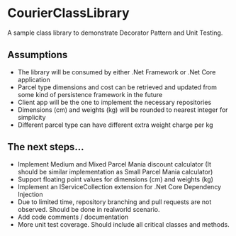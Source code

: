 # CourierClassLibrary
A sample class library to demonstrate Decorator Pattern and Unit Testing.

## Assumptions
- The library will be consumed by either .Net Framework or .Net Core application
- Parcel type dimensions and cost can be retrieved and updated from some kind of persistence framework in the future
- Client app will be the one to implement the necessary repositories
- Dimensions (cm) and weights (kg) will be rounded to nearest integer for simplicity
- Different parcel type can have different extra weight charge per kg

## The next steps...
- Implement Medium and Mixed Parcel Mania discount calculator (It should be similar implementation as Small Parcel Mania calculator)
- Support floating point values for dimensions (cm) and weights (kg)
- Implement an IServiceCollection extension for .Net Core Dependency Injection
- Due to limited time, repository branching and pull requests are not observed. Should be done in realworld scenario.
- Add code comments / documentation
- More unit test coverage. Should include all critical classes and methods.
